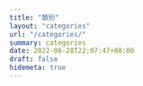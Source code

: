```yaml
---
title: "類別"
layout: "categories"
url: "/categories/"
summary: categories
date: 2022-08-28T22:07:47+08:00
draft: false
hidemeta: true
---
```

